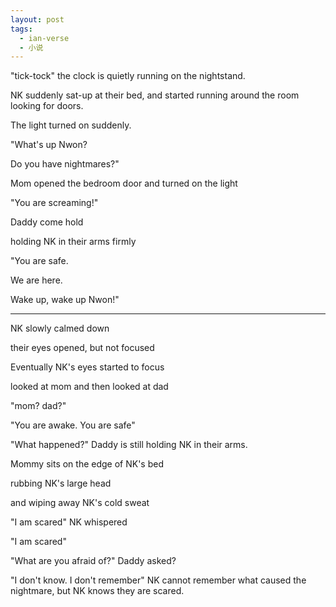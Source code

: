 ```yaml
---
layout: post
tags:
  - ian-verse
  - 小说
---
```


"tick-tock" the clock is quietly running on the nightstand.

NK suddenly sat-up at their bed, and started running around the room looking for doors.

The light turned on suddenly.

"What's up Nwon?

Do you have nightmares?"

Mom opened the bedroom door and turned on the light

"You are screaming!"

Daddy come hold

holding NK in their arms firmly

"You are safe.

We are here.

Wake up, wake up Nwon!"

---

NK slowly calmed down

their eyes opened, but not focused

Eventually NK's eyes started to focus

looked at mom and then looked at dad

"mom? dad?"

"You are awake. You are safe"

"What happened?" Daddy is still holding NK in their arms.

Mommy sits on the edge of NK's bed

rubbing NK's large head

and wiping away NK's cold sweat

"I am scared" NK whispered

"I am scared"

"What are you afraid of?" Daddy asked?

"I don't know. I don't remember" NK cannot remember what caused the nightmare, but NK knows they are scared.